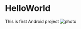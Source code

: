 # HelloWorld
This is first Android project
![photo](https://github.com/Timejzk/HelloWorld/blob/master/photo/NKUEALKLGMHNLWQNV7.png)

